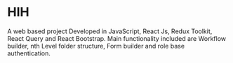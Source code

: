 # HIH
A web based project Developed in JavaScript, React Js, Redux Toolkit, React Query and React Bootstrap. Main functionality included are Workflow builder, nth Level folder structure, Form builder and role base authentication.

